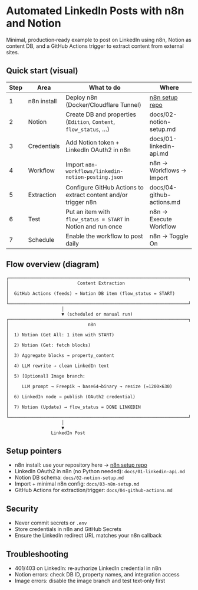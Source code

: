 # Automated LinkedIn Posts with n8n and Notion

Minimal, production‑ready example to post on LinkedIn using n8n, Notion as content DB, and a GitHub Actions trigger to extract content from external sites.

## Quick start (visual)

| Step | Area | What to do | Where |
|------|------|------------|-------|
| 1 | n8n install | Deploy n8n (Docker/Cloudflare Tunnel) | [n8n setup repo](https://github.com/enemy100/n8n-setup-on-raspberry-with-cloudflare-tunnel)
| 2 | Notion | Create DB and properties (`Edition`, `Content`, `flow_status`, …) | docs/02-notion-setup.md |
| 3 | Credentials | Add Notion token + LinkedIn OAuth2 in n8n | docs/01-linkedin-api.md |
| 4 | Workflow | Import `n8n-workflows/linkedin-notion-posting.json` | n8n → Workflows → Import |
| 5 | Extraction | Configure GitHub Actions to extract content and/or trigger n8n | docs/04-github-actions.md |
| 6 | Test | Put an item with `flow_status = START` in Notion and run once | n8n → Execute Workflow |
| 7 | Schedule | Enable the workflow to post daily | n8n → Toggle On |

## Flow overview (diagram)

```
┌────────────────────────────────────────────────────────────────────┐
│                          Content Extraction                         │
│  GitHub Actions (feeds) → Notion DB item (flow_status = START)      │
└────────────────────────────────────────────────────────────────────┘
                     │
                     ▼ (scheduled or manual run)
┌────────────────────────────────────────────────────────────────────┐
│                              n8n                                    │
│  1) Notion (Get All: 1 item with START)                             │
│  2) Notion (Get: fetch blocks)                                      │
│  3) Aggregate blocks → property_content                              │
│  4) LLM rewrite → clean LinkedIn text                                │
│  5) [Optional] Image branch:                                         │
│     LLM prompt → Freepik → base64→binary → resize (≈1200×630)        │
│  6) LinkedIn node → publish (OAuth2 credential)                      │
│  7) Notion (Update) → flow_status = DONE LINKEDIN                    │
└────────────────────────────────────────────────────────────────────┘
                     │
                     ▼
                 LinkedIn Post
```

## Setup pointers

- n8n install: use your repository here → [n8n setup repo](https://github.com/enemy100/n8n-setup-on-raspberry-with-cloudflare-tunnel)
- LinkedIn OAuth2 in n8n (no Python needed): `docs/01-linkedin-api.md`
- Notion DB schema: `docs/02-notion-setup.md`
- Import + minimal n8n config: `docs/03-n8n-setup.md`
- GitHub Actions for extraction/trigger: `docs/04-github-actions.md`

## Security
- Never commit secrets or `.env`
- Store credentials in n8n and GitHub Secrets
- Ensure the LinkedIn redirect URL matches your n8n callback

## Troubleshooting
- 401/403 on LinkedIn: re‑authorize LinkedIn credential in n8n
- Notion errors: check DB ID, property names, and integration access
- Image errors: disable the image branch and test text‑only first

